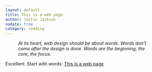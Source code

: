 ```yaml
---
layout: default
title: This is a web page.
author: Justin Jackson
nodate: true
category: reading
---
```

<figure><i>At its heart, web design should be about words. Words don't come after the design is done. Words are the beginning, the core, the focus.</i></figure>

Excellent. Start with words: [This is a web page](https://justinjackson.ca/words.html)